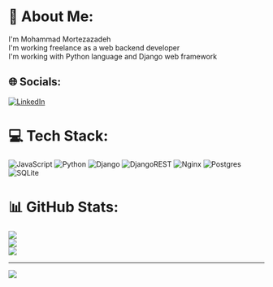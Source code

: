 # 💫 About Me:
I'm Mohammad Mortezazadeh<br>I'm working freelance as a web backend developer<br>I'm working with Python language and Django web framework


## 🌐 Socials:
[![LinkedIn](https://img.shields.io/badge/LinkedIn-%230077B5.svg?logo=linkedin&logoColor=white)](https://linkedin.com/in/mohdmortz) 

# 💻 Tech Stack:
![JavaScript](https://img.shields.io/badge/javascript-%23323330.svg?style=flat&logo=javascript&logoColor=%23F7DF1E) ![Python](https://img.shields.io/badge/python-3670A0?style=flat&logo=python&logoColor=ffdd54) ![Django](https://img.shields.io/badge/django-%23092E20.svg?style=flat&logo=django&logoColor=white) ![DjangoREST](https://img.shields.io/badge/DJANGO-REST-ff1709?style=flat&logo=django&logoColor=white&color=ff1709&labelColor=gray) ![Nginx](https://img.shields.io/badge/nginx-%23009639.svg?style=flat&logo=nginx&logoColor=white) ![Postgres](https://img.shields.io/badge/postgres-%23316192.svg?style=flat&logo=postgresql&logoColor=white) ![SQLite](https://img.shields.io/badge/sqlite-%2307405e.svg?style=flat&logo=sqlite&logoColor=white)
# 📊 GitHub Stats:
![](https://github-readme-stats.vercel.app/api?username=mohdmortz&theme=dark&hide_border=false&include_all_commits=true&count_private=false)<br/>
![](https://github-readme-streak-stats.herokuapp.com/?user=mohdmortz&theme=dark&hide_border=false)<br/>
![](https://github-readme-stats.vercel.app/api/top-langs/?username=mohdmortz&theme=dark&hide_border=false&include_all_commits=true&count_private=false&layout=compact)

---
[![](https://visitcount.itsvg.in/api?id=mohdmortz&icon=2&color=11)](https://visitcount.itsvg.in)

<!-- Proudly created with GPRM ( https://gprm.itsvg.in ) -->